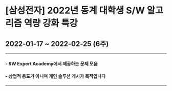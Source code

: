 # [삼성전자] 2022년 동계 대학생 S/W 알고리즘 역량 강화 특강
## 2022-01-17 ~ 2022-02-25 (6주)   
- - -
#### - SW Expert Academy에서 제공하는 문제 모음   
#### - 상업적 용도가 아니며 개인 솔루션 게시가 목적입니다
- - -




